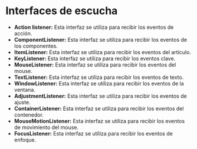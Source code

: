# Interfaces de escucha  

- __Action listener:__  Esta interfaz se utiliza para recibir los eventos de acción.  
- __ComponentListener:__ Esta interfaz se utiliza para recibir los eventos de los componentes.  
- __ItemListener:__ Esta interfaz se utiliza para recibir los eventos del artículo.  
- __KeyListener:__ Esta interfaz se utiliza para recibir los eventos clave.
- __MouseListener:__ Esta interfaz se utiliza para recibir los eventos del mouse.
- __TextListener:__ Esta interfaz se utiliza para recibir los eventos de texto.  
- __WindowListener:__ Esta interfaz se utiliza para recibir los eventos de la ventana.  
- __AdjustmentListener:__ Esta interfaz se utiliza para recibir los eventos de ajuste.
- __ContainerListener:__ Esta interfaz se utiliza para recibir los eventos del contenedor.
- __MouseMotionListener:__ Esta interfaz se utiliza para recibir los eventos de movimiento del mouse.
- __FocusListener:__ Esta interfaz se utiliza para recibir los eventos de enfoque.
 
  

